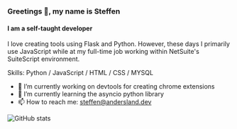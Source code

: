 ### Greetings 👋, my name is Steffen
#### I am a self-taught developer
I love creating tools using Flask and Python. However, these days I primarily use JavaScript while at my full-time job working within NetSuite's SuiteScript environment. 

Skills: Python / JavaScript / HTML / CSS / MYSQL

- 🔭 I’m currently working on devtools for creating chrome extensions 
- 🌱 I’m currently learning the asyncio python library 
- 📫 How to reach me: steffen@andersland.dev 

![GitHub stats](https://github-readme-stats.vercel.app/api?username=Sandersland&show_icons=true)  

